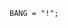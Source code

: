 <!-- This file is generated automatically by infrastructure scripts. Please don't edit by hand. -->

```{ .ebnf .slang-ebnf #BANG }
BANG = "!";
```
